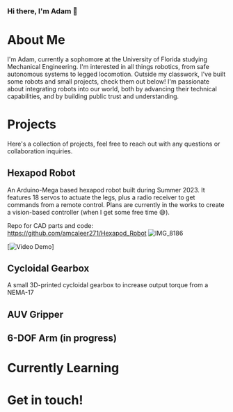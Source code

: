 ### Hi there, I'm Adam 👋

# About Me

I'm Adam, currently a sophomore at the University of Florida studying Mechanical Engineering. I'm interested in all things robotics, from safe autonomous systems to legged locomotion. Outside my classwork, I've built some robots and small projects, check them out below! I'm passionate about integrating robots into our world, both by advancing their technical capabilities, and by building public trust and understanding.

# Projects

Here's a collection of projects, feel free to reach out with any questions or collaboration inquiries.
## Hexapod Robot
An Arduino-Mega based hexapod robot built during Summer 2023. It features 18 servos to actuate the legs, plus a radio receiver to get commands from a remote control. Plans are currently in the works to create a vision-based controller (when I get some free time 😅).

Repo for CAD parts and code: https://github.com/amcaleer271/Hexapod_Robot
![IMG_8186](https://github.com/amcaleer271/amcaleer271/assets/93012410/c1706d5e-2fe7-4af4-9514-e5c550076eb8)

[![Video Demo]([https://youtu.be/SHwYMyICZEQ](https://youtu.be/QX3Zz461Cco))]


## Cycloidal Gearbox
A small 3D-printed cycloidal gearbox to increase output torque from a NEMA-17
## AUV Gripper

## 6-DOF Arm (in progress)

# Currently Learning

# Get in touch!

